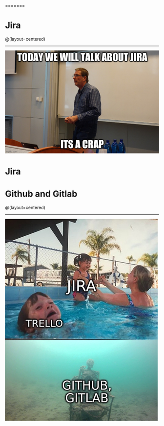 =======
# Jira
@(layout=centered)

---

![jira is a crap, i'm sorry](img/meme.jpg)

# Jira


# Github and Gitlab
@(layout=centered)

---

![none recalls the third one](img/meme.png)

